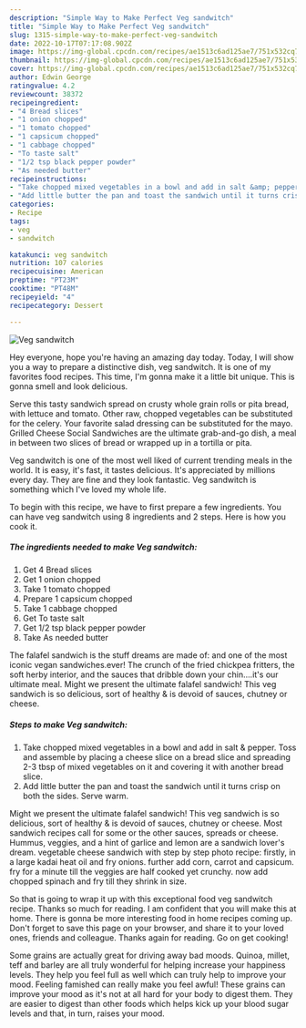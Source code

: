 ```yaml
---
description: "Simple Way to Make Perfect Veg sandwitch"
title: "Simple Way to Make Perfect Veg sandwitch"
slug: 1315-simple-way-to-make-perfect-veg-sandwitch
date: 2022-10-17T07:17:08.902Z
image: https://img-global.cpcdn.com/recipes/ae1513c6ad125ae7/751x532cq70/veg-sandwitch-recipe-main-photo.jpg
thumbnail: https://img-global.cpcdn.com/recipes/ae1513c6ad125ae7/751x532cq70/veg-sandwitch-recipe-main-photo.jpg
cover: https://img-global.cpcdn.com/recipes/ae1513c6ad125ae7/751x532cq70/veg-sandwitch-recipe-main-photo.jpg
author: Edwin George
ratingvalue: 4.2
reviewcount: 38372
recipeingredient:
- "4 Bread slices"
- "1 onion chopped"
- "1 tomato chopped"
- "1 capsicum chopped"
- "1 cabbage chopped"
- "To taste salt"
- "1/2 tsp black pepper powder"
- "As needed butter"
recipeinstructions:
- "Take chopped mixed vegetables in a bowl and add in salt &amp; pepper. Toss and assemble by placing a cheese slice on a bread slice and spreading 2-3 tbsp of mixed vegetables on it and covering it with another bread slice."
- "Add little butter the pan and toast the sandwich until it turns crisp on both the sides. Serve warm."
categories:
- Recipe
tags:
- veg
- sandwitch

katakunci: veg sandwitch 
nutrition: 107 calories
recipecuisine: American
preptime: "PT23M"
cooktime: "PT48M"
recipeyield: "4"
recipecategory: Dessert

---
```



![Veg sandwitch](https://img-global.cpcdn.com/recipes/ae1513c6ad125ae7/751x532cq70/veg-sandwitch-recipe-main-photo.jpg)

Hey everyone, hope you're having an amazing day today. Today, I will show you a way to prepare a distinctive dish, veg sandwitch. It is one of my favorites food recipes. This time, I'm gonna make it a little bit unique. This is gonna smell and look delicious.

Serve this tasty sandwich spread on crusty whole grain rolls or pita bread, with lettuce and tomato. Other raw, chopped vegetables can be substituted for the celery. Your favorite salad dressing can be substituted for the mayo. Grilled Cheese Social Sandwiches are the ultimate grab-and-go dish, a meal in between two slices of bread or wrapped up in a tortilla or pita.

Veg sandwitch is one of the most well liked of current trending meals in the world. It is easy, it's fast, it tastes delicious. It's appreciated by millions every day. They are fine and they look fantastic. Veg sandwitch is something which I've loved my whole life.


To begin with this recipe, we have to first prepare a few ingredients. You can have veg sandwitch using 8 ingredients and 2 steps. Here is how you cook it.

<!--inarticleads1-->

##### The ingredients needed to make Veg sandwitch:

1. Get 4 Bread slices
1. Get 1 onion chopped
1. Take 1 tomato chopped
1. Prepare 1 capsicum chopped
1. Take 1 cabbage chopped
1. Get To taste salt
1. Get 1/2 tsp black pepper powder
1. Take As needed butter


The falafel sandwich is the stuff dreams are made of: and one of the most iconic vegan sandwiches.ever! The crunch of the fried chickpea fritters, the soft herby interior, and the sauces that dribble down your chin….it&#39;s our ultimate meal. Might we present the ultimate falafel sandwich! This veg sandwich is so delicious, sort of healthy &amp; is devoid of sauces, chutney or cheese. 

<!--inarticleads2-->

##### Steps to make Veg sandwitch:

1. Take chopped mixed vegetables in a bowl and add in salt &amp; pepper. Toss and assemble by placing a cheese slice on a bread slice and spreading 2-3 tbsp of mixed vegetables on it and covering it with another bread slice.
1. Add little butter the pan and toast the sandwich until it turns crisp on both the sides. Serve warm.


Might we present the ultimate falafel sandwich! This veg sandwich is so delicious, sort of healthy &amp; is devoid of sauces, chutney or cheese. Most sandwich recipes call for some or the other sauces, spreads or cheese. Hummus, veggies, and a hint of garlice and lemon are a sandwich lover&#39;s dream. vegetable cheese sandwich with step by step photo recipe: firstly, in a large kadai heat oil and fry onions. further add corn, carrot and capsicum. fry for a minute till the veggies are half cooked yet crunchy. now add chopped spinach and fry till they shrink in size. 

So that is going to wrap it up with this exceptional food veg sandwitch recipe. Thanks so much for reading. I am confident that you will make this at home. There is gonna be more interesting food in home recipes coming up. Don't forget to save this page on your browser, and share it to your loved ones, friends and colleague. Thanks again for reading. Go on get cooking!

Some grains are actually great for driving away bad moods. Quinoa, millet, teff and barley are all truly wonderful for helping increase your happiness levels. They help you feel full as well which can truly help to improve your mood. Feeling famished can really make you feel awful! These grains can improve your mood as it's not at all hard for your body to digest them. They are easier to digest than other foods which helps kick up your blood sugar levels and that, in turn, raises your mood.
